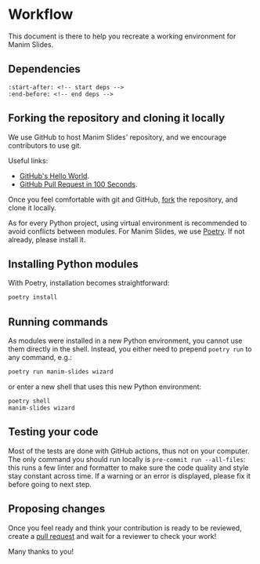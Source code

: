 # Workflow

This document is there to help you recreate a working environment for Manim Slides.

## Dependencies

```{include} ../../../README.md
:start-after: <!-- start deps -->
:end-before: <!-- end deps -->
```

## Forking the repository and cloning it locally

We use GitHub to host Manim Slides' repository, and we encourage contributors to use git.

Useful links:

* [GitHub's Hello World](https://docs.github.com/en/get-started/quickstart/hello-world).
* [GitHub Pull Request in 100 Seconds](https://www.youtube.com/watch?v=8lGpZkjnkt4&ab_channel=Fireship).

Once you feel comfortable with git and GitHub, [fork](https://github.com/jeertmans/manim-slides/fork) the repository, and clone it locally.

As for every Python project, using virtual environment is recommended to avoid conflicts between modules. For Manim Slides, we use [Poetry](https://python-poetry.org/docs/#installing-with-the-official-installer). If not already, please install it.

## Installing Python modules

With Poetry, installation becomes straightforward:

```bash
poetry install
```

## Running commands

As modules were installed in a new Python environment, you cannot use them directly in the shell.
Instead, you either need to prepend `poetry run` to any command, e.g.:

```bash
poetry run manim-slides wizard
```

or enter a new shell that uses this new Python environment:

```
poetry shell
manim-slides wizard
```

## Testing your code

Most of the tests are done with GitHub actions, thus not on your computer. The only command you should run locally is `pre-commit run --all-files`: this runs a few linter and formatter to make sure the code quality and style stay constant across time. If a warning or an error is displayed, please fix it before going to next step.

## Proposing changes

Once you feel ready and think your contribution is ready to be reviewed, create a [pull request](https://github.com/jeertmans/manim-slides/pulls) and wait for a reviewer to check your work!

Many thanks to you!

